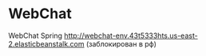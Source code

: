 # WebChat
WebChat Spring
http://webchat-env.43t5333hts.us-east-2.elasticbeanstalk.com (заблокирован в рф)

